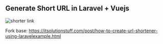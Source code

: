 ## Generate Short URL in Laravel + Vuejs

![shorter link](https://raw.githubusercontent.com/rodrigocananea/shortener-laravel-vue/master/encurtador.png)

Fork base: https://itsolutionstuff.com/post/how-to-create-url-shortener-using-laravelexample.html
